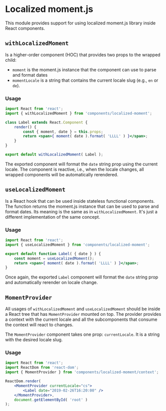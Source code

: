 # Localized moment.js

This module provides support for using localized moment.js library inside React components.

## `withLocalizedMoment`

Is a higher-order component (HOC) that provides two props to the wrapped child:

- `moment` is the moment.js instance that the component can use to parse and format dates
- `momentLocale` is a string that contains the current locale slug (e.g., `en` or `de`).

### Usage

```jsx
import React from 'react';
import { withLocalizedMoment } from 'components/localized-moment';

class Label extends React.Component {
	render() {
		const { moment, date } = this.props;
		return <span>{ moment( date ).format( 'LLLL' ) }</span>;
	}
}

export default withLocalizedMoment( Label );
```

The exported component will format the `date` string prop using the current locale.
The component is reactive, i.e., when the locale changes, all wrapped components will be
automatically rerendered.

## `useLocalizedMoment`

Is a React hook that can be used inside stateless functional components. The function returns
the moment.js instance that can be used to parse and format dates. Its meaning is the same as
in `withLocalizedMoment`. It's just a different implementation of the same concept.

### Usage

```jsx
import React from 'react';
import { useLocalizedMoment } from 'components/localized-moment';

export default function Label( { date } ) {
	const moment = useLocalizedMoment();
	return <span>{ moment( date ).format( 'LLLL' ) }</span>;
}
```

Once again, the exported `Label` component will format the `date` string prop and automatically
rerender on locale change.

## `MomentProvider`

All usages of `withLocalizedMoment` and `useLocalizedMoment` should be inside a React tree
that has `MomentProvider` mounted on top. The provider provides a context with the current locale
and all the subcomponents that consume the context will react to changes.

The `MomentProvider` component takes one prop: `currentLocale`. It is a string with the desired
locale slug.

### Usage

```jsx
import React from 'react';
import ReactDom from 'react-dom';
import { MomentProvider } from 'components/localized-moment/context';

ReactDom.render(
	<MomentProvider currentLocale="cs">
		<Label date="2019-02-26T16:20:00" />
	</MomentProvider>,
	document.getElementById( 'root' )
);
```
